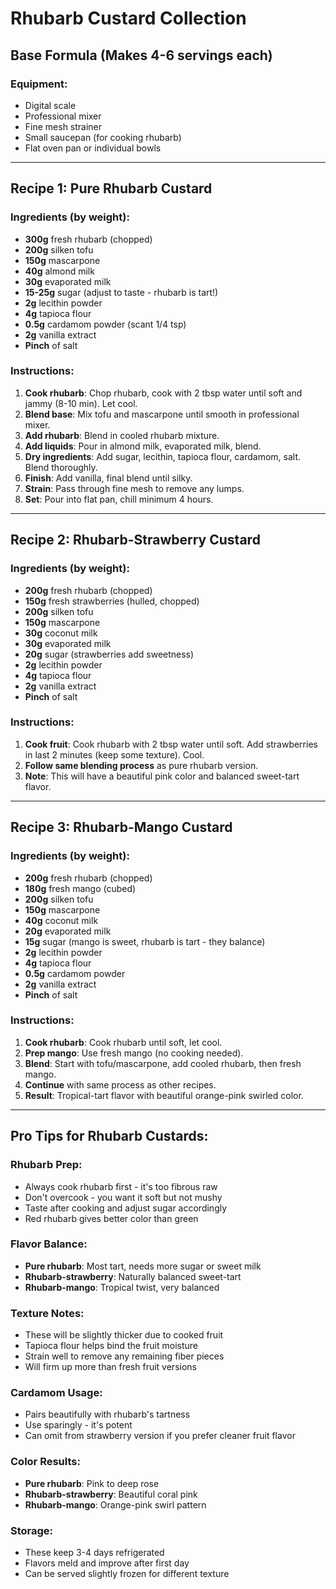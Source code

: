 # Rhubarb Custard Collection

## Base Formula (Makes 4-6 servings each)

### Equipment:
- Digital scale
- Professional mixer
- Fine mesh strainer
- Small saucepan (for cooking rhubarb)
- Flat oven pan or individual bowls

---

## Recipe 1: Pure Rhubarb Custard

### Ingredients (by weight):
- **300g** fresh rhubarb (chopped)
- **200g** silken tofu
- **150g** mascarpone
- **40g** almond milk
- **30g** evaporated milk
- **15-25g** sugar (adjust to taste - rhubarb is tart!)
- **2g** lecithin powder
- **4g** tapioca flour
- **0.5g** cardamom powder (scant 1/4 tsp)
- **2g** vanilla extract
- **Pinch** of salt

### Instructions:
1. **Cook rhubarb**: Chop rhubarb, cook with 2 tbsp water until soft and jammy (8-10 min). Let cool.
2. **Blend base**: Mix tofu and mascarpone until smooth in professional mixer.
3. **Add rhubarb**: Blend in cooled rhubarb mixture.
4. **Add liquids**: Pour in almond milk, evaporated milk, blend.
5. **Dry ingredients**: Add sugar, lecithin, tapioca flour, cardamom, salt. Blend thoroughly.
6. **Finish**: Add vanilla, final blend until silky.
7. **Strain**: Pass through fine mesh to remove any lumps.
8. **Set**: Pour into flat pan, chill minimum 4 hours.

---

## Recipe 2: Rhubarb-Strawberry Custard

### Ingredients (by weight):
- **200g** fresh rhubarb (chopped)
- **150g** fresh strawberries (hulled, chopped)
- **200g** silken tofu
- **150g** mascarpone
- **30g** coconut milk
- **30g** evaporated milk
- **20g** sugar (strawberries add sweetness)
- **2g** lecithin powder
- **4g** tapioca flour
- **2g** vanilla extract
- **Pinch** of salt

### Instructions:
1. **Cook fruit**: Cook rhubarb with 2 tbsp water until soft. Add strawberries in last 2 minutes (keep some texture). Cool.
2. **Follow same blending process** as pure rhubarb version.
3. **Note**: This will have a beautiful pink color and balanced sweet-tart flavor.

---

## Recipe 3: Rhubarb-Mango Custard

### Ingredients (by weight):
- **200g** fresh rhubarb (chopped)
- **180g** fresh mango (cubed)
- **200g** silken tofu
- **150g** mascarpone
- **40g** coconut milk
- **20g** evaporated milk
- **15g** sugar (mango is sweet, rhubarb is tart - they balance)
- **2g** lecithin powder
- **4g** tapioca flour
- **0.5g** cardamom powder
- **2g** vanilla extract
- **Pinch** of salt

### Instructions:
1. **Cook rhubarb**: Cook rhubarb until soft, let cool.
2. **Prep mango**: Use fresh mango (no cooking needed).
3. **Blend**: Start with tofu/mascarpone, add cooled rhubarb, then fresh mango.
4. **Continue** with same process as other recipes.
5. **Result**: Tropical-tart flavor with beautiful orange-pink swirled color.

---

## Pro Tips for Rhubarb Custards:

### Rhubarb Prep:
- Always cook rhubarb first - it's too fibrous raw
- Don't overcook - you want it soft but not mushy
- Taste after cooking and adjust sugar accordingly
- Red rhubarb gives better color than green

### Flavor Balance:
- **Pure rhubarb**: Most tart, needs more sugar or sweet milk
- **Rhubarb-strawberry**: Naturally balanced sweet-tart
- **Rhubarb-mango**: Tropical twist, very balanced

### Texture Notes:
- These will be slightly thicker due to cooked fruit
- Tapioca flour helps bind the fruit moisture
- Strain well to remove any remaining fiber pieces
- Will firm up more than fresh fruit versions

### Cardamom Usage:
- Pairs beautifully with rhubarb's tartness
- Use sparingly - it's potent
- Can omit from strawberry version if you prefer cleaner fruit flavor

### Color Results:
- **Pure rhubarb**: Pink to deep rose
- **Rhubarb-strawberry**: Beautiful coral pink
- **Rhubarb-mango**: Orange-pink swirl pattern

### Storage:
- These keep 3-4 days refrigerated
- Flavors meld and improve after first day
- Can be served slightly frozen for different texture